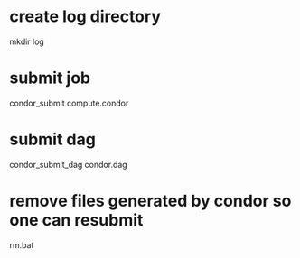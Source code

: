 # create log directory
mkdir log

# submit job
condor_submit compute.condor


# submit dag
condor_submit_dag condor.dag

# remove files generated by condor so one can resubmit
rm.bat